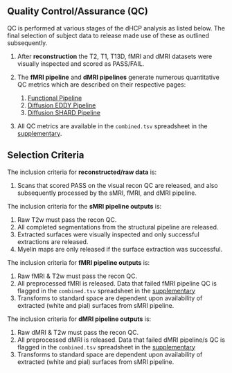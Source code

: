 ---
---

## Quality Control/Assurance (QC)

QC is performed at various stages of the dHCP analysis as listed below. The
final selection of subject data to release made use of these as outlined
subsequently.

1. After **reconstruction** the T2, T1, T13D, fMRI and dMRI datasets were visually 
inspected and scored as PASS/FAIL.  

2. The **fMRI pipeline** and **dMRI pipelines** generate numerous quantitative QC metrics which are described on their respective pages:
   1. [Functional Pipeline](fmri.md#fmri-qc)
   2. [Diffusion EDDY Pipeline](dwi.md#diffusion-mri-qc)
   3. [Diffusion SHARD Pipeline](dwi-shard.md#diffusion-mri-qc)
   
3. All QC metrics are available in the `combined.tsv` spreadsheet in the [supplementary](https://github.com/BioMedIA/dHCP-release-notes/tree/master/supplementary_files).

## Selection Criteria

The inclusion criteria for **reconstructed/raw data** is:
1. Scans that scored PASS on the visual recon QC are released, and also subsequently processed by the sMRI, fMRI, and dMRI pipeline. 

The inclusion criteria for the **sMRI pipeline outputs** is:
1. Raw T2w must pass the recon QC.
2. All completed segmentations from the structural pipeline are released.
3. Extracted surfaces were visually inspected and only successful extractions are released.
4. Myelin maps are only released if the surface extraction was successful.

The inclusion criteria for **fMRI pipeline outputs** is:
1. Raw fMRI & T2w must pass the recon QC.
2. All preprocessed fMRI is released. Data that failed fMRI pipeline QC is flagged in the `combined.tsv` spreadsheet in the [supplementary](https://github.com/BioMedIA/dHCP-release-notes/tree/master/supplementary_files)
3. Transforms to standard space are dependent upon availability of extracted (white and pial) surfaces from sMRI pipeline.

The inclusion criteria for **dMRI pipeline outputs** is:
1. Raw dMRI & T2w must pass the recon QC.
2. All preprocessed dMRI is released. Data that failed dMRI pipeline/s QC is flagged in the `combined.tsv` spreadsheet in the [supplementary](https://github.com/BioMedIA/dHCP-release-notes/tree/master/supplementary_files)
3. Transforms to standard space are dependent upon availability of extracted (white and pial) surfaces from sMRI pipeline.

